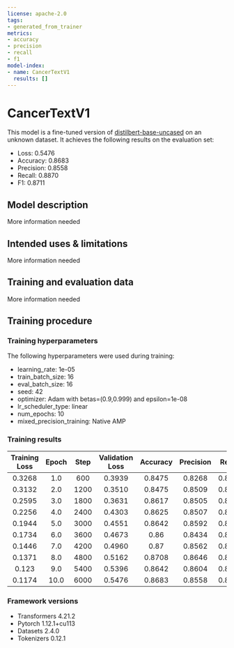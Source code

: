 ```yaml
---
license: apache-2.0
tags:
- generated_from_trainer
metrics:
- accuracy
- precision
- recall
- f1
model-index:
- name: CancerTextV1
  results: []
---
```


<!-- This model card has been generated automatically according to the information the Trainer had access to. You
should probably proofread and complete it, then remove this comment. -->

# CancerTextV1

This model is a fine-tuned version of [distilbert-base-uncased](https://huggingface.co/distilbert-base-uncased) on an unknown dataset.
It achieves the following results on the evaluation set:
- Loss: 0.5476
- Accuracy: 0.8683
- Precision: 0.8558
- Recall: 0.8870
- F1: 0.8711

## Model description

More information needed

## Intended uses & limitations

More information needed

## Training and evaluation data

More information needed

## Training procedure

### Training hyperparameters

The following hyperparameters were used during training:
- learning_rate: 1e-05
- train_batch_size: 16
- eval_batch_size: 16
- seed: 42
- optimizer: Adam with betas=(0.9,0.999) and epsilon=1e-08
- lr_scheduler_type: linear
- num_epochs: 10
- mixed_precision_training: Native AMP

### Training results

| Training Loss | Epoch | Step | Validation Loss | Accuracy | Precision | Recall | F1     |
|:-------------:|:-----:|:----:|:---------------:|:--------:|:---------:|:------:|:------:|
| 0.3268        | 1.0   | 600  | 0.3939          | 0.8475   | 0.8268    | 0.8804 | 0.8528 |
| 0.3132        | 2.0   | 1200 | 0.3510          | 0.8475   | 0.8509    | 0.8439 | 0.8474 |
| 0.2595        | 3.0   | 1800 | 0.3631          | 0.8617   | 0.8505    | 0.8787 | 0.8644 |
| 0.2256        | 4.0   | 2400 | 0.4303          | 0.8625   | 0.8507    | 0.8804 | 0.8653 |
| 0.1944        | 5.0   | 3000 | 0.4551          | 0.8642   | 0.8592    | 0.8721 | 0.8656 |
| 0.1734        | 6.0   | 3600 | 0.4673          | 0.86     | 0.8434    | 0.8854 | 0.8639 |
| 0.1446        | 7.0   | 4200 | 0.4960          | 0.87     | 0.8562    | 0.8904 | 0.8730 |
| 0.1371        | 8.0   | 4800 | 0.5162          | 0.8708   | 0.8646    | 0.8804 | 0.8724 |
| 0.123         | 9.0   | 5400 | 0.5396          | 0.8642   | 0.8604    | 0.8704 | 0.8654 |
| 0.1174        | 10.0  | 6000 | 0.5476          | 0.8683   | 0.8558    | 0.8870 | 0.8711 |


### Framework versions

- Transformers 4.21.2
- Pytorch 1.12.1+cu113
- Datasets 2.4.0
- Tokenizers 0.12.1

